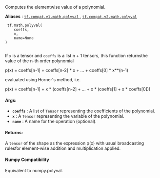 Computes the elementwise value of a polynomial.

**Aliases** : [ `tf.compat.v1.math.polyval` ](/api_docs/python/tf/math/polyval), [ `tf.compat.v2.math.polyval` ](/api_docs/python/tf/math/polyval)

```
 tf.math.polyval(
    coeffs,
    x,
    name=None
)
 
```

If  `x`  is a tensor and  `coeffs`  is a list n + 1 tensors, this function returnsthe value of the n-th order polynomial

p(x) = coeffs[n-1] + coeffs[n-2] * x + ...  + coeffs[0] * x**(n-1)

evaluated using Horner's method, i.e.

p(x) = coeffs[n-1] + x * (coeffs[n-2] + ... + x * (coeffs[1] +          x * coeffs[0]))

#### Args:
- **`coeffs`** : A list of  `Tensor`  representing the coefficients of the polynomial.
- **`x`** : A  `Tensor`  representing the variable of the polynomial.
- **`name`** : A name for the operation (optional).


#### Returns:
A  `tensor`  of the shape as the expression p(x) with usual broadcasting rulesfor element-wise addition and multiplication applied.

#### Numpy Compatibility
Equivalent to numpy.polyval.

